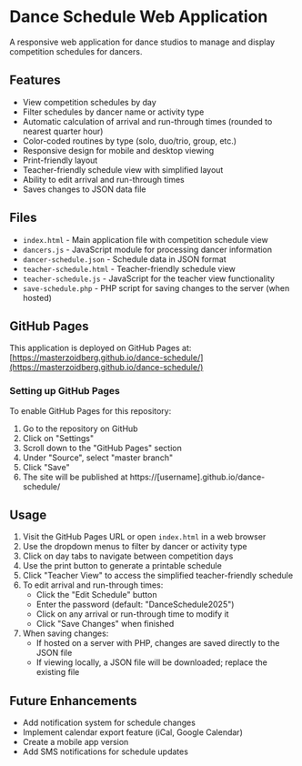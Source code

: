 # Dance Schedule Web Application

A responsive web application for dance studios to manage and display competition schedules for dancers.

## Features

- View competition schedules by day
- Filter schedules by dancer name or activity type
- Automatic calculation of arrival and run-through times (rounded to nearest quarter hour)
- Color-coded routines by type (solo, duo/trio, group, etc.)
- Responsive design for mobile and desktop viewing
- Print-friendly layout
- Teacher-friendly schedule view with simplified layout
- Ability to edit arrival and run-through times
- Saves changes to JSON data file

## Files

- `index.html` - Main application file with competition schedule view
- `dancers.js` - JavaScript module for processing dancer information
- `dancer-schedule.json` - Schedule data in JSON format
- `teacher-schedule.html` - Teacher-friendly schedule view
- `teacher-schedule.js` - JavaScript for the teacher view functionality
- `save-schedule.php` - PHP script for saving changes to the server (when hosted)

## GitHub Pages

This application is deployed on GitHub Pages at:
[https://masterzoidberg.github.io/dance-schedule/](https://masterzoidberg.github.io/dance-schedule/)

### Setting up GitHub Pages

To enable GitHub Pages for this repository:

1. Go to the repository on GitHub
2. Click on "Settings"
3. Scroll down to the "GitHub Pages" section
4. Under "Source", select "master branch"
5. Click "Save"
6. The site will be published at https://[username].github.io/dance-schedule/

## Usage

1. Visit the GitHub Pages URL or open `index.html` in a web browser
2. Use the dropdown menus to filter by dancer or activity type
3. Click on day tabs to navigate between competition days
4. Use the print button to generate a printable schedule
5. Click "Teacher View" to access the simplified teacher-friendly schedule
6. To edit arrival and run-through times:
   - Click the "Edit Schedule" button
   - Enter the password (default: "DanceSchedule2025")
   - Click on any arrival or run-through time to modify it
   - Click "Save Changes" when finished
7. When saving changes:
   - If hosted on a server with PHP, changes are saved directly to the JSON file
   - If viewing locally, a JSON file will be downloaded; replace the existing file

## Future Enhancements

- Add notification system for schedule changes
- Implement calendar export feature (iCal, Google Calendar)
- Create a mobile app version
- Add SMS notifications for schedule updates
